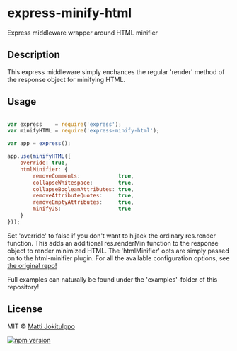 # express-minify-html
Express middleware wrapper around HTML minifier

## Description

This express middleware simply enchances the regular 'render' method of the response object for minifying HTML.

## Usage

```js

var express    = require('express');
var minifyHTML = require('express-minify-html');

var app = express();

app.use(minifyHTML({
    override: true,
    htmlMinifier: {
        removeComments:            true,
        collapseWhitespace:        true,
        collapseBooleanAttributes: true,
        removeAttributeQuotes:     true,
        removeEmptyAttributes:     true,
        minifyJS:                  true
    }
}));

```
Set 'override' to false if you don't want to hijack the ordinary res.render function. This adds an additional res.renderMin function to the response object to render minimized HTML. The 'htmlMinifier' opts are simply passed on to the html-minifier plugin. For all the available configuration options, see [the original repo!](https://github.com/kangax/html-minifier/blob/gh-pages/README.md)

Full examples can naturally be found under the 'examples'-folder of this repository!

## License

MIT © [Matti Jokitulppo](http://mattij.com)


[![npm version](https://badge.fury.io/js/tanelint.svg)](https://badge.fury.io/js/express-minify-html)
